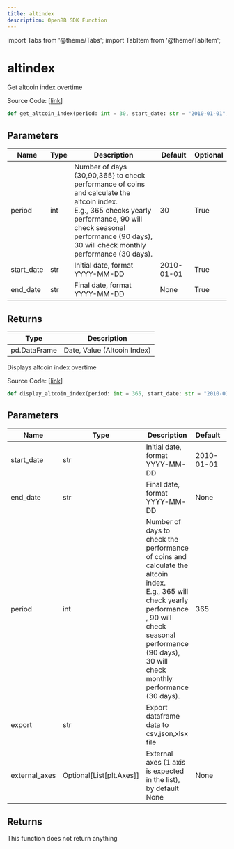 ```yaml
---
title: altindex
description: OpenBB SDK Function
---
```


import Tabs from '@theme/Tabs';
import TabItem from '@theme/TabItem';

# altindex

<Tabs>
<TabItem value="model" label="Model" default>

Get altcoin index overtime

Source Code: [[link](https://github.com/OpenBB-finance/OpenBBTerminal/tree/main/openbb_terminal/cryptocurrency/overview/blockchaincenter_model.py#L19)]

```python
def get_altcoin_index(period: int = 30, start_date: str = "2010-01-01", end_date: str = None) -> DataFrame
```
## Parameters

| Name | Type | Description | Default | Optional |
| ---- | ---- | ----------- | ------- | -------- |
| period | int | Number of days {30,90,365} to check performance of coins and calculate the altcoin index.<br/>E.g., 365 checks yearly performance, 90 will check seasonal performance (90 days),<br/>30 will check monthly performance (30 days). | 30 | True |
| start_date | str | Initial date, format YYYY-MM-DD | 2010-01-01 | True |
| end_date | str | Final date, format YYYY-MM-DD | None | True |

## Returns

| Type | Description |
| ---- | ----------- |
| pd.DataFrame | Date, Value (Altcoin Index) |



</TabItem>
<TabItem value="view" label="View">

Displays altcoin index overtime

Source Code: [[link](https://github.com/OpenBB-finance/OpenBBTerminal/tree/main/openbb_terminal/cryptocurrency/overview/blockchaincenter_view.py#L27)]

```python
def display_altcoin_index(period: int = 365, start_date: str = "2010-01-01", end_date: str = None, export: str = "", external_axes: Optional[List[matplotlib.axes._axes.Axes]] = None) -> None
```
## Parameters

| Name | Type | Description | Default | Optional |
| ---- | ---- | ----------- | ------- | -------- |
| start_date | str | Initial date, format YYYY-MM-DD | 2010-01-01 | True |
| end_date | str | Final date, format YYYY-MM-DD | None | True |
| period | int | Number of days to check the performance of coins and calculate the altcoin index.<br/>E.g., 365 will check yearly performance , 90 will check seasonal performance (90 days),<br/>30 will check monthly performance (30 days). | 365 | True |
| export | str | Export dataframe data to csv,json,xlsx file |  | True |
| external_axes | Optional[List[plt.Axes]] | External axes (1 axis is expected in the list), by default None | None | True |

## Returns

This function does not return anything



</TabItem>
</Tabs>